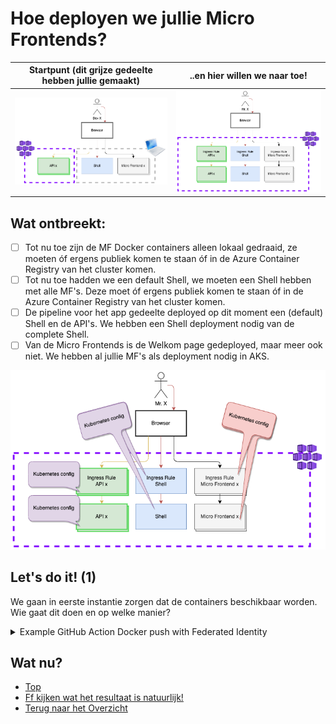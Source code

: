 # Hoe deployen we jullie Micro Frontends?

|Startpunt (dit grijze gedeelte hebben jullie gemaakt) |..en hier willen we naar toe! 
|--|--|
|![Start](./MaffeMaandag-Start.drawio.png)|![Apps Namespace Scope](./MaffeMaandag-Kubernetes-Apps-Namespace.drawio.png)

## Wat ontbreekt:
- [ ] Tot nu toe zijn de MF Docker containers alleen lokaal gedraaid, ze moeten óf ergens publiek komen te staan óf in de Azure Container Registry van het cluster komen.
- [ ] Tot nu toe hadden we een default Shell, we moeten een Shell hebben met alle MF's. Deze moet óf ergens publiek komen te staan óf in de Azure Container Registry van het cluster komen.
- [ ] De pipeline voor het app gedeelte deployed op dit moment een (default) Shell en de API's. We hebben een Shell deployment nodig van de complete Shell.
- [ ] Van de Micro Frontends is de Welkom page gedeployed, maar meer ook niet. We hebben al jullie MF's als deployment nodig in AKS.

![App Scoped Namespace Pipelines](./MaffeMaandag-Kubernetes-Apps-Namespace-Pipeline.drawio.png)

## Let's do it! (1)

We gaan in eerste instantie zorgen dat de containers beschikbaar worden. Wie gaat dit doen en op welke manier?

<details>
  <summary>Example GitHub Action Docker push with Federated Identity</summary>

  ```yaml
  name: Build Containers and push to ACR
  on:
    push:
      branches: [main]
      # paths:
      #   - 'app'

  permissions:
        id-token: write
        contents: read
  jobs: 
    build-and-deploy:
      runs-on: ubuntu-latest
      steps:
        - name: 'Az CLI login'
          uses: azure/login@v1
          with:
            client-id: ${{ secrets.AZURE_CLIENT_ID }}
            tenant-id: ${{ secrets.AZURE_TENANT_ID }}
            subscription-id: ${{ secrets.AZURE_SUBSCRIPTION_ID }}
    
        - name: docker login, build and push
          run: |
            az acr login -n ${{ secrets.ACR }} 
            docker build ${{ env.TARGET_DIR_BUILD }} -t ${{ secrets.ACR }}.azurecr.io/${{ env.IMAGE_NAME }}:${{ github.run_number }}
            docker push ${{ secrets.ACR }}.azurecr.io/${{ env.IMAGE_NAME }}:${{ github.run_number }}
          env:
            IMAGE_NAME: example_image_name
            TARGET_DIR_BUILD: ./app
            TARGET_DOCKER_FILE: Dockerfile.app
  ```

</details>

## Wat nu?
- [Top](#hoe-deployen-we-jullie-micro-frontends)
- [Ff kijken wat het resultaat is natuurlijk!](https://www.maffe-maandag.nl)
- [Terug naar het Overzicht](../README.md)
